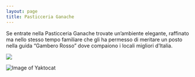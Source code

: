 ```yaml
---
layout: page
title: Pasticceria Ganache
---
```


Se entrate nella Pasticceria Ganache trovate un’ambiente elegante, raffinato ma nello stesso tempo familiare che gli ha permesso di meritare un posto nella guida “Gambero Rosso” dove compaiono i locali migliori d’Italia.

<img src="https://i.picsum.photos/id/225/1500/979.jpg?blur=2">

![Image of Yaktocat](https://octodex.github.com/images/yaktocat.png)
